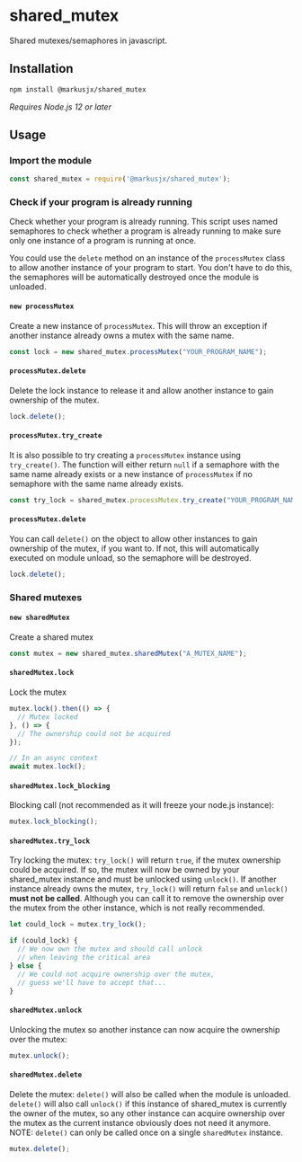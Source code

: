 # shared_mutex

Shared mutexes/semaphores in javascript.

## Installation
```sh
npm install @markusjx/shared_mutex
```
*Requires Node.js 12 or later*

## Usage
### Import the module
```js
const shared_mutex = require('@markusjx/shared_mutex');
```

### Check if your program is already running
Check whether your program is already running.
This script uses named semaphores to check whether a program is already running
to make sure only one instance of a program is running at once. 

You could use the ``delete`` method on an instance of the ``processMutex`` class
to allow another instance of your program to start. You don't have to do this,
the semaphores will be automatically destroyed once the module is unloaded.

#### ``new processMutex``
Create a new instance of ``processMutex``. This will throw an exception if another
instance already owns a mutex with the same name.
```js
const lock = new shared_mutex.processMutex("YOUR_PROGRAM_NAME");
```

#### ``processMutex.delete``
Delete the lock instance to release it and allow another
instance to gain ownership of the mutex.
```js
lock.delete();
```

#### ``processMutex.try_create``
It is also possible to try creating a ``processMutex`` instance using
``try_create()``. The function will either return ``null`` if a
semaphore with the same name already exists or a new instance of
``processMutex`` if no semaphore with the same name already exists.
```js
const try_lock = shared_mutex.processMutex.try_create("YOUR_PROGRAM_NAME");
```

#### ``processMutex.delete``
You can call ``delete()`` on the object to allow other instances to
gain ownership of the mutex, if you want to. If not, this will
automatically executed on module unload, so the semaphore will be
destroyed.
```js
lock.delete();
```

### Shared mutexes
#### ``new sharedMutex``
Create a shared mutex
```js
const mutex = new shared_mutex.sharedMutex("A_MUTEX_NAME");
```

#### ``sharedMutex.lock``
Lock the mutex
```js
mutex.lock().then(() => {
  // Mutex locked
}, () => {
  // The ownership could not be acquired
});

// In an async context
await mutex.lock();
```

#### ``sharedMutex.lock_blocking``
Blocking call (not recommended as it will freeze your node.js instance):
```js
mutex.lock_blocking();
```

#### ``sharedMutex.try_lock``
Try locking the mutex: ``try_lock()`` will return ``true``, if the mutex ownership could
be acquired. If so, the mutex will now be owned by your shared_mutex instance and must be
unlocked using ``unlock()``. If another instance already owns the mutex, ``try_lock()``
will return ``false`` and ``unlock()`` **must not be called**. Although you can call it
to remove the ownership over the mutex from the other instance, which is not really recommended.
```js
let could_lock = mutex.try_lock();

if (could_lock) {
  // We now own the mutex and should call unlock
  // when leaving the critical area 
} else {
  // We could not acquire ownership over the mutex,
  // guess we'll have to accept that...
}
```

#### ``sharedMutex.unlock``
Unlocking the mutex so another instance can now acquire the ownership over the mutex:
```js
mutex.unlock();
```

#### ``sharedMutex.delete``
Delete the mutex: ``delete()`` will also be called when the module is unloaded.
``delete()`` will also call ``unlock()`` if this instance of shared_mutex is
currently the owner of the mutex, so any other instance can acquire ownership
over the mutex as the current instance obviously does not need it anymore.
NOTE: ``delete()`` can only be called once on a single ``sharedMutex`` instance.
```js
mutex.delete();
```
